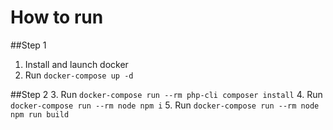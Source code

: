# How to run

##Step 1
1. Install and launch docker
2. Run `docker-compose up -d`

##Step 2 
3. Run `docker-compose run --rm php-cli composer install`
4. Run `docker-compose run --rm node npm i`
5. Run `docker-compose run --rm node npm run build`
